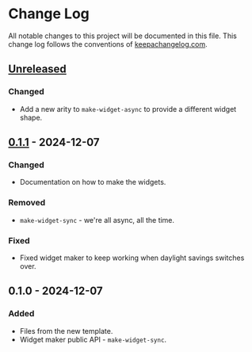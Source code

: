 # Change Log
All notable changes to this project will be documented in this file. This change log follows the conventions of [keepachangelog.com](http://keepachangelog.com/).

## [Unreleased]
### Changed
- Add a new arity to `make-widget-async` to provide a different widget shape.

## [0.1.1] - 2024-12-07
### Changed
- Documentation on how to make the widgets.

### Removed
- `make-widget-sync` - we're all async, all the time.

### Fixed
- Fixed widget maker to keep working when daylight savings switches over.

## 0.1.0 - 2024-12-07
### Added
- Files from the new template.
- Widget maker public API - `make-widget-sync`.

[Unreleased]: https://github.com/cljamefaqs/cljamefaqs/compare/0.1.1...HEAD
[0.1.1]: https://github.com/cljamefaqs/cljamefaqs/compare/0.1.0...0.1.1

